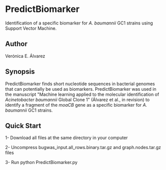 # PredictBiomarker 

Identification of a specific biomarker for <i>A. baumannii</i> GC1 strains using Support Vector Machine.

## Author
Verónica E. Álvarez 

## Synopsis
PredictBiomarker finds short nucleotide sequences in bacterial genomes that can potentially be used as biomarkers. PredictBiomarker was used in the manuscript "Machine learning applied to the molecular identification of <i>Acinetobacter baumannii </i> Global Clone 1" (Álvarez et al., in revision) to identify a fragment of the <i>moaCB</i> gene as a specific biomarker for <i>A. baumannii</i> GC1 strains. 

## Quick Start
1- Download all files at the same directory in your computer

2- Uncompress bugwas_input.all_rows.binary.tar.gz and graph.nodes.tar.gz files

3- Run python PredictBiomarker.py
